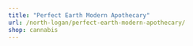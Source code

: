 ```yaml
---
title: "Perfect Earth Modern Apothecary"
url: /north-logan/perfect-earth-modern-apothecary/
shop: cannabis
---
```

